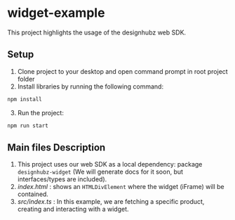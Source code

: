 # widget-example

This project highlights the usage of the designhubz web SDK.

## Setup

1. Clone project to your desktop and open command prompt in root project folder
2. Install libraries by running the following command:

  ```bash
  npm install
  ```

3. Run the project:
  
  ```bash
  npm run start
  ```
  
## Main files Description

1. This project uses our web SDK as a local dependency: package `designhubz-widget` (We will generate docs for it soon, but interfaces/types are included).
2. *index.html* : shows an `HTMLDivElement` where the widget (iFrame) will be contained.
3. *src/index.ts* : In this example, we are fetching a specific product, creating and interacting with a widget.

